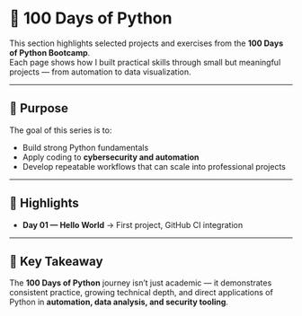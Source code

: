 # 🐍 **100 Days of Python**

This section highlights selected projects and exercises from the **100 Days of Python Bootcamp**.  
Each page shows how I built practical skills through small but meaningful projects — from automation to data visualization.  

---

## 🎯 Purpose
The goal of this series is to:
- Build strong Python fundamentals  
- Apply coding to **cybersecurity and automation**  
- Develop repeatable workflows that can scale into professional projects  

---

## 🚀 Highlights
- **Day 01 — Hello World** → First project, GitHub CI integration  
<!-- - **Day 05 — Password Generator** → Secure scripting for automation  
- **Day 15 — Coffee Machine OOP** → Applying classes and object-oriented design  
- **Day 25 — Pandas & CSVs** → Data manipulation for analysis  
- **Day 39 — API Requests** → Consuming external APIs securely  
- **Day 54 — Flask Intro** → Basics of web application development  
- **Day 75 — CSV Data Viz** → Building visualizations with `pandas` and `matplotlib`  -->

---

## 📌 Key Takeaway
The **100 Days of Python** journey isn’t just academic — it demonstrates consistent practice, growing technical depth, and direct applications of Python in **automation, data analysis, and security tooling**.  
